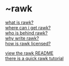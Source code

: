 ~rawk
=====

[what is rawk?](./what.html)   
[where can i get rawk?](./where.html)   
[who is behind rawk?](./who.html)   
[why write rawk?](./why.html)   
[how is rawk licensed?](./how.html)   
     
[view the rawk README](./readme.html)    
[there is a quick rawk tutorial](./tutorial.html)
